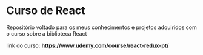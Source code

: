 # Curso de React
Repositório voltado para os meus conhecimentos e projetos adquiridos com o curso sobre a biblioteca React

link do curso: **https://www.udemy.com/course/react-redux-pt/**
